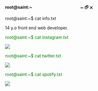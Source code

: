 **root@saint:~**  ㅤㅤㅤㅤㅤㅤㅤㅤㅤㅤㅤㅤ🗕  🗗  🗙

root@saint:~$ cat info.txt

14 y.o front end web developer.

<p style="color:green">root@saint:~$ cat instagram.txt</p>
<a href="https://instagram.com/naefol"><img src="https://img.shields.io/badge/Instagram-E4405F?style=for-the-badge&logo=instagram&logoColor=white"></a>

<p style="color:green">root@saint:~$ cat twitter.txt</p>
<a href="https://twitter.com/sssain_tt"><img src="https://img.shields.io/badge/Twitter-1DA1F2?style=for-the-badge&logo=twitter&logoColor=white"></a>

<p style="color:green">root@saint:~$ cat spotify.txt</p>
<a href="https://open.spotify.com/user/xgrmrm4vm630clwvq91zskjud?si=2fd6ae7af6a44583"><img src="https://img.shields.io/badge/Spotify-1ED760?&style=for-the-badge&logo=spotify&logoColor=white"></a>

<!---
sssain/sssain is a ✨ special ✨ repository because its `README.md` (this file) appears on your GitHub profile.
You can click the Preview link to take a look at your changes.
--->

